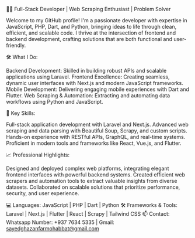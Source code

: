 👨‍💻 Full-Stack Developer | Web Scraping Enthusiast | Problem Solver


Welcome to my GitHub profile! I'm a passionate developer with expertise in JavaScript, PHP, Dart, and Python, bringing ideas to life through clean, efficient, and scalable code. I thrive at the intersection of frontend and backend development, crafting solutions that are both functional and user-friendly.

🛠️ What I Do:

Backend Development: Skilled in building robust APIs and scalable applications using Laravel.
Frontend Excellence: Creating seamless, dynamic user interfaces with Next.js and modern JavaScript frameworks.
Mobile Development: Delivering engaging mobile experiences with Dart and Flutter.
Web Scraping & Automation: Extracting and automating data workflows using Python and JavaScript.

🌟 Key Skills:

Full-stack application development with Laravel and Next.js.
Advanced web scraping and data parsing with Beautiful Soup, Scrapy, and custom scripts.
Hands-on experience with RESTful APIs, GraphQL, and real-time systems.
Proficient in modern tools and frameworks like React, Vue.js, and Flutter.

📈 Professional Highlights:

Designed and deployed complex web platforms, integrating elegant frontend interfaces with powerful backend systems.
Created efficient web scrapers and automation tools to extract valuable insights from diverse datasets.
Collaborated on scalable solutions that prioritize performance, security, and user experience.

💻 Languages: JavaScript | PHP | Dart | Python
🛠️ Frameworks & Tools: Laravel | Next.js | Flutter | React | Scrapy | Tailwind CSS
📫 Contact: Whatsapp Number: +937 7634 5335 | Gmail: sayedghazanfarmohabbat@gmail.com
